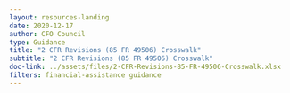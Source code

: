 ```yaml
---
layout: resources-landing
date: 2020-12-17
author: CFO Council
type: Guidance
title: "2 CFR Revisions (85 FR 49506) Crosswalk"
subtitle: "2 CFR Revisions (85 FR 49506) Crosswalk"
doc-link: ../assets/files/2-CFR-Revisions-85-FR-49506-Crosswalk.xlsx
filters: financial-assistance guidance
---
```



